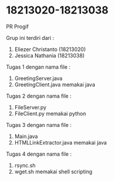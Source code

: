 # 18213020-18213038
PR Progif

Grup ini terdiri dari :
1. Eliezer Christanto (18213020)
2. Jessica Nathania (18213038)

Tugas 1 dengan nama file :
1. GreetingServer.java
2. GreetingClient.java
memakai java

Tugas 2 dengan nama file :
1. FileServer.py
2. FileClient.py
memakai python

Tugas 3 dengan nama file :
1. Main.java
2. HTMLLinkExtractor.java
memakai java

Tugas 4 dengan nama file :
1. rsync.sh
2. wget.sh
memakai shell scripting

